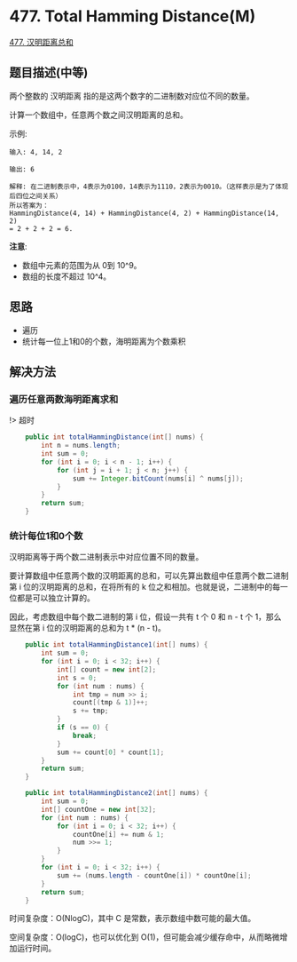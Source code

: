 
# 477. Total Hamming Distance(M)

[477. 汉明距离总和](https://leetcode-cn.com/problems/total-hamming-distance/)

## 题目描述(中等)

两个整数的 汉明距离 指的是这两个数字的二进制数对应位不同的数量。

计算一个数组中，任意两个数之间汉明距离的总和。

示例:
```
输入: 4, 14, 2

输出: 6

解释: 在二进制表示中，4表示为0100，14表示为1110，2表示为0010。（这样表示是为了体现后四位之间关系）
所以答案为：
HammingDistance(4, 14) + HammingDistance(4, 2) + HammingDistance(14, 2) 
= 2 + 2 + 2 = 6.
```

**注意**:
- 数组中元素的范围为从 0到 10^9。
- 数组的长度不超过 10^4。

## 思路

- 遍历
- 统计每一位上1和0的个数，海明距离为个数乘积

## 解决方法

### 遍历任意两数海明距离求和

!> 超时

```java
    public int totalHammingDistance(int[] nums) {
        int n = nums.length;
        int sum = 0;
        for (int i = 0; i < n - 1; i++) {
            for (int j = i + 1; j < n; j++) {
                sum += Integer.bitCount(nums[i] ^ nums[j]);
            }
        }
        return sum;
    }
```

### 统计每位1和0个数

汉明距离等于两个数二进制表示中对应位置不同的数量。

要计算数组中任意两个数的汉明距离的总和，可以先算出数组中任意两个数二进制第 i 位的汉明距离的总和，在将所有的 k 位之和相加。也就是说，二进制中的每一位都是可以独立计算的。

因此，考虑数组中每个数二进制的第 i 位，假设一共有 t 个 0 和 n - t 个 1，那么显然在第 i 位的汉明距离的总和为 t * (n - t)。

```java
    public int totalHammingDistance1(int[] nums) {
        int sum = 0;
        for (int i = 0; i < 32; i++) {
            int[] count = new int[2];
            int s = 0;
            for (int num : nums) {
                int tmp = num >> i;
                count[(tmp & 1)]++;
                s += tmp;
            }
            if (s == 0) {
                break;
            }
            sum += count[0] * count[1];
        }
        return sum;
    }
```

```java
    public int totalHammingDistance2(int[] nums) {
        int sum = 0;
        int[] countOne = new int[32];
        for (int num : nums) {
            for (int i = 0; i < 32; i++) {
                countOne[i] += num & 1;
                num >>= 1;
            }
        }
        for (int i = 0; i < 32; i++) {
            sum += (nums.length - countOne[i]) * countOne[i];
        }
        return sum;
    } 
```

时间复杂度：O(NlogC)，其中 C 是常数，表示数组中数可能的最大值。

空间复杂度：O(logC)，也可以优化到 O(1)，但可能会减少缓存命中，从而略微增加运行时间。


